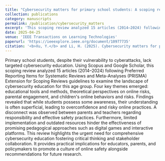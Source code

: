 ```yaml
---
title: "Cybersecurity matters for primary school students: A scoping review of the trends, challenges, and opportunities"
collection: publications
category: manuscripts
permalink: /publication/cybersecurity_matters
excerpt: 'This scoping review analyzed 15 articles (2014–2024) following Preferred Reporting Items for Systematic Reviews and Meta-Analyses (PRISMA) Extension for Scoping Reviews guidelines to examine the landscape of cybersecurity education for primary school students.'
date: 2025-04-25
venue: 'IEEE Transactions on Learning Technologies'
paperurl: 'https://ieeexplore.ieee.org/document/10977735'
citation: '<b>Xu, Y.</b> and Li, H. (2025). Cybersecurity matters for primary school students: A scoping review of the trends, challenges, and opportunities. <i>IEEE Transactions on Learning Technologies</i>, 18, 513-529. doi: 10.1109/TLT.2025.3564610.'
---
```

Primary school students, despite their vulnerability to cyberattacks, lack targeted cybersecurity education. Using Scopus and Google Scholar, this scoping review analyzed 15 articles (2014–2024) following Preferred Reporting Items for Systematic Reviews and Meta-Analyses (PRISMA) Extension for Scoping Reviews guidelines to examine the landscape of cybersecurity education for this age group. Four key themes emerged: educational tools and methods, theoretical perspectives on online risks, parental engagement, and children's online behaviors and risks. Findings revealed that while students possess some awareness, their understanding is often superficial, leading to overconfidence and risky online practices. A disconnect was observed between parents and teachers regarding responsibility and effective safety practices. Furthermore, limited implementation and outdated resources hinder the effectiveness of promising pedagogical approaches such as digital games and interactive platforms. This review highlights the urgent need for comprehensive cybersecurity education fostering critical thinking and stakeholder collaboration. It provides practical implications for educators, parents, and policymakers to promote a culture of online safety alongside recommendations for future research.